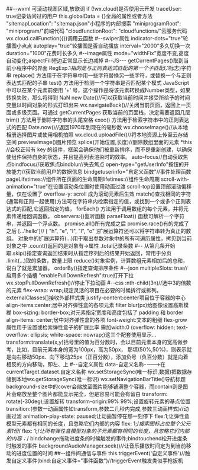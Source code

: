 ##--wxml
<isLyricShow>可滚动视图区域,放歌词
if (!wx.cloud)是否使用云开发
traceUser: true记录访问过的用户
this.globalData = {}全局的属性或者方法
"sitemapLocation": "sitemap.json"小程序的内部搜索
"miniprogramRoot": "miniprogram/"前端代码
	"cloudfunctionRoot": "cloudfunctions/"云服务代码
  wx.cloud.callFunction({})调用云函数
  #--swiper属性
  indicator-dots="true"轮播图小点点
  autoplay="true"轮播图是否自动播放 
  interval="2000"多久切换一次 duration="1000"花费时长多久
  #--image属性
  mode="widthFix"宽度不变,高度自动变化;aspectFill短边正常显示长边减掉
  #--JS---
  getCurrentPages()取到当前小程序中的界面
  RegExp.$1指的是与正则表达式匹配的第一个子匹配(.$1标志)字符串
  replace() 方法用于在字符串中用一些字符替换另一些字符，或替换一个与正则表达式匹配的子串
  test() 方法用于检测一个字符串是否匹配某个模式
  JavaScript中可以在某个元素前使用  '+'  号，这个操作是将该元素转换成Number类型，如果转换失败，那么将得到 NaN
  new Date()//可以获取当前时间并接受所给予的时间变量以时间对象的形式打印出来
  wx.navigateBack()//关闭当前页面，返回上一页面或多级页面。可通过 getCurrentPages 获取当前的页面栈，决定需要返回几层
  trim() 方法用于删除字符串的头尾空格
  exec() 方法用于检索字符串中的正则表达式的匹配
  Date.now()//返回1970年到现在的毫秒数
  wx.chooseImage()//从本地相册选择图片或使用相机拍照
  wx.cloud.uploadFile()//将本地资源上传至云存储空间
  previewImage()图片预览
  splice(开始位置,长度)//删除数组里面的元素
  *this //会校正带有 key 的组件，框架会确保他们被重新排序，而不是重新创建，以确保使组件保持自身的状态，并且提高列表渲染时的效率。
  auto-focus//自动获取焦点bindfocus//获取焦点bindblur//失去焦点
  open-type="getUserInfo"按钮的开放能力//获取当前用户的数据信息  bindgetuserinfo="自定义函数"//事件处理函数
  pageLifetimes://组件所在页面的生命周期lifetimes://组件生命周期
  scroll-with-animation="true"在设置滚动条位置时使用动画过渡
  scroll-top设置顶部滚动偏移量，仅在设置了 overflow-y: scroll 成为滚动元素后生效
  match()查找相同的字符(通常和正则一起使用)方法可在字符串内检索指定的值，或找到一个或多个正则表达式的匹配,它返回指定的值，
  forEach() 方法用于调用数组的每个元素，并将元素传递给回调函数。
  observers:{}监听函数
  parseFloat() 函数可解析一个字符串，并返回一个浮点数。
  promise.all()所有完成之后
  promise.race()有的完成了之后 
  [...'hello']// [ "h", "e", "l", "l", "o" ]扩展运算符还可以将字符串转为真正的数组。
  对象中的扩展运算符(...)用于取出参数对象中的所有可遍历属性，拷贝到当前对象之中
  .count()返回的是对象有->属性   .total记录条数
  #--
  从第几条开始取.skip()指定查询返回结果时从指定序列后的结果开始返回，常用于分页
  .limit(...)取的条数，数量上限
  reduce()对象实例，计算数组元素相加后的总和，说白了就是累加器。
  orderBy()指定查询排序条件
  #--json
  multipleSlots: true// 启用多个插槽
  "enablePullDownRefresh":true打开下拉 wx.stopPullDownRefresh()//停止下拉动画
#--css
:nth-child(3n)//选中3的倍数的元素
flex-wrap: wrap;规定灵活的项目在必要的时候拆行或拆列。
externalClasses[]接收外部样式类
 justify-content:center项目位于容器的中心
 align-items:center;居中对齐弹性盒的各项元素
 filter blur(px)给图像设置高斯模糊
  box-sizing: border-box;对元素指定宽度和高度包括了 padding 和 border 
   align-items: center;居中对齐弹性盒的各项
   font-weight:文本的粗细
   flex-grow 属性用于设置或检索弹性盒子的扩展比率 需加width:0
  (overflow: hidden;
  text-overflow: ellipsis;
  white-space: nowrap;)这三个配套使用显示...
  transform:translate(x,y)括号里的值为百分数时，会以目前元素本身的宽高做参考，比如，目前元素本身的宽为100px，高为50px， 那填(50%,50%)，则表示就是向右移动50px、向下移动25px（正百分数），添加负号（负百分数）就是向着相反的方向移动，即左、上
#--自定义属性
data-自定义名称---->在currentTarget.dataset.自定义名称
wx.setStorageSync(唯一标识,数据)把数据存储到本地wx.getStorageSync(唯一标识)
wx.setNavigationBarTitle()导航标题
background-size中的cover会缩放至图片能够铺满整个容器，而contain则是图片会缩放至整个图片都能显示完全，但是容易可能会有留白
transform: rotate(-30deg);设置旋转
transform-origin:99% 99%;设置旋转元素的基点位置
transition:(参数一动画属性如transform,参数二几秒内完成,参数三动画样式)//动画过滤
animation-play-state: paused;让动画暂停在那一刻停下
flex:1;让弹性盒模型元素都有相同的长度，且忽略它们内部的内容
flex: 1;/*搜索图标占位整个父元素1份*/
flex: 1;/*让所有弹性盒模型对象的子元素都有相同的长度，且忽略它们内部的内容：*/
bindchange拖动进度条的时候触发的事件;bindtouchend松开进度条时触发的事件
backgroundAudioManager.seek()//让音乐播放时间定为到当前移动的进度位置的时间
##--组件间通信与事件
this.triggerEvent('自定义事件')//触发自定义事件(bind:自定义事件="事件函数")//triggerEvent触发类似手枪扳机
